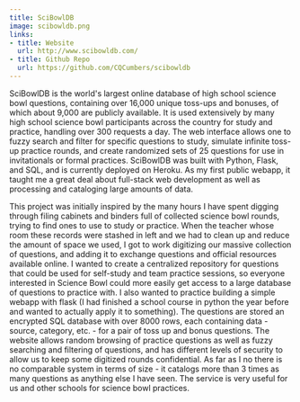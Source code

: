 ```yaml
---
title: SciBowlDB
image: scibowldb.png
links:
- title: Website
  url: http://www.scibowldb.com/
- title: Github Repo
  url: https://github.com/CQCumbers/scibowldb
---
```


SciBowlDB is the world's largest online database of high school science bowl questions, containing over 16,000 unique toss-ups and bonuses, of which about 9,000 are publicly available. It is used extensively by many high school science bowl participants across the country for study and practice, handling over 300 requests a day. The web interface allows one to fuzzy search and filter for specific questions to study, simulate infinite toss-up practice rounds, and create randomized sets of 25 questions for use in invitationals or formal practices. SciBowlDB was built with Python, Flask, and SQL, and is currently deployed on Heroku. As my first public webapp, it taught me a great deal about full-stack web development as well as processing and cataloging large amounts of data.

This project was initially inspired by the many hours I have spent digging through filing cabinets and binders full of collected science bowl rounds, trying to find ones to use to study or practice. When the teacher whose room these records were stashed in left and we had to clean up and reduce the amount of space we used, I got to work digitizing our massive collection of questions, and adding it to exchange questions and official resources available online. I wanted to create a centralized repository for questions that could be used for self-study and team practice sessions, so everyone interested in Science Bowl could more easily get access to a large database of questions to practice with. I also wanted to practice building a simple webapp with flask (I had finished a school course in python the year before and wanted to actually apply it to something). The questions are stored an encrypted SQL database with over 8000 rows, each containing data - source, category, etc. - for a pair of toss up and bonus questions. The website allows random browsing of practice questions as well as fuzzy searching and filtering of questions, and has different levels of security to allow us to keep some digitized rounds confidential. As far as I no there is no comparable system in terms of size - it catalogs more than 3 times as many questions as anything else I have seen. The service is very useful for us and other schools for science bowl practices.
